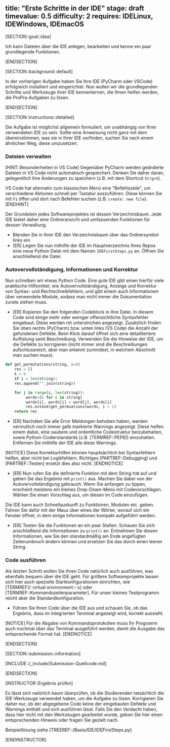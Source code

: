 title: "Erste Schritte in der IDE"
stage: draft
timevalue: 0.5
difficulty: 2
requires: IDELinux, IDEWindows, IDEmacOS
---

[SECTION::goal::idea]

Ich kann Dateien über die IDE anlegen, bearbeiten und kenne ein paar grundlegende Funktionen.

[ENDSECTION]

[SECTION::background::default]

In der vorherigen Aufgabe haben Sie Ihre IDE (PyCharm oder VSCode) erfolgreich 
installiert und eingerichtet. 
Nun wollen wir die grundlegenden Schritte und Werkzeuge ihrer IDE kennenlernen, die Ihnen helfen 
werden, die ProPra-Aufgaben zu lösen.

[ENDSECTION]

[SECTION::instructions::detailed]

Die Aufgabe ist möglichst allgemein formuliert, um unabhängig von Ihrer verwendeten IDE zu sein. 
Sollte eine Anweisung nicht ganz mit dem übereinstimmen, was sie in Ihrer IDE vorfinden, suchen 
Sie nach einem ähnlichen Weg, diese umzusetzen.

### Dateien verwalten

[HINT::Besonderheiten in VS Code]
Gegenüber PyCharm werden geänderte Dateien in VS Code nicht automatisch gespeichert. 
Denken Sie daher daran, gelegentlich Ihre Änderungen zu speichern (z.B. mit dem Shortcut `Strg+S`).

VS Code hat alternativ zum klassischen Menü eine "Befehlszeile", um verschiedene Aktionen schnell 
per Tastatur auszuführen. 
Diese können Sie mit `F1` öffen und dort nach Befehlen suchen (z.B. `create: new file`).
[ENDHINT]

Der Grundstein jedes Softwareprojektes ist dessen Verzeichnisbaum. 
Jede IDE bietet daher eine Ordneransicht und umfassenden Funktionen für dessen Verwaltung.

- Blenden Sie in Ihrer IDE den Verzeichnisbaum über das Ordnersymbol links ein.
- [ER] Legen Sie nun mithilfe der IDE im Hauptverzeichnis Ihres Repos eine neue Python Datei mit 
  dem Namen `IDEFirstSteps.py` an. Öffnen Sie anschließend die Datei.

### Autovervollständigung, Informationen und Korrektur

Nun schreiben wir etwas Python Code. Eine gute IDE gibt einen hierfür viele praktische 
Hilfsmittel, wie Autovervollständigung, Anzeige und Korrektur von Syntax- und Rechtschreibfehlern, 
und gibt einem auch Informationen über verwendete Module, sodass man nicht immer die 
Dokumentation zurate ziehen muss.

- [ER] Kopieren Sie den folgenden Codeblock in Ihre Datei. 
  In diesem Code sind einige mehr oder weniger offensichtliche Syntaxfehler eingebaut. 
  Diese werden rot unterstrichen angezeigt. Zusätzlich finden Sie oben rechts (PyCharm) bzw. 
  unten links (VS Code) die Anzahl der gefundenen Defekte. 
  Beim Klick darauf öffnet sich eine detailliertere Auflistung samt Beschreibung.
  Verwenden Sie die Hinweise der IDE, um die Defekte zu korrigieren (nicht immer sind die 
  Beschreibungen aufschlussreich, aber man erkennt zumindest, in welchem Abschnitt man suchen muss).

```python
def get_permutations(string, i=0)
    res = []
    k = 0
    if i = len(string):
    res.append("".join(string))

    for j in range(i, len(string)):
         words=[c for c in string]
         words[i], words[j] = word[j], words[i]
         res.extend(get_permuations(words, i + 1)
    return res
```

- [ER] Nachdem Sie alle Error Meldungen behoben haben, werden vermutlich noch immer gelb 
  markierte Warnings angezeigt. 
  Diese helfen einem dabei, eine saubere und ordentliche Codestruktur beizubehalten, sowie 
  Python-Codierstandards (z.B. [TERMREF::PEP8]) einzuhalten.  
  Entfernen Sie mithilfe der IDE alle diese Warnings.

<!-- TODO_1_wegner: Aufgabe anpassen, da VS Code kein Formatting/Linting macht. Dafür ist die 
Extension Pylint notwendig. Evtl. Aufgabe löschen und stattdessen auf Werkzeuge/Linter verweisen -->

[NOTICE]
Diese Korrekturhilfen können hauptsächlich bei Syntaxfehlern helfen, aber nicht bei Logikfehlern.
Richtiges [PARTREF::Debugging] und [PARTREF::Testen] ersetzt dies also nicht.
[ENDNOTICE]

- [ER] Nun rufen Sie die definierte Funktion mit dem String `FUB` auf und geben Sie das Ergebnis 
  mit `print()` aus. 
  Machen Sie dabei von der Autovervollständigung gebrauch: Wenn Sie anfangen zu tippen, 
  erscheint meistens ein kleines Drop-Down-Menü mit Codevorschlägen. 
  Wählen Sie einen Vorschlag aus, um diesen im Code einzufügen.

Die IDE kann auch Schnellauskunft zu Funktionen, Modulen etc. geben. Fahren Sie dafür mit der 
Maus über eines der Wörter, worauf sich ein Fenster öffnet, in dem einige Informationen kompakt 
aufgeführt werden.

- [ER] Testen Sie die Funktionen an ein paar Stellen. 
  Schauen Sie sich anschließend die Informationen zu `print()` an. 
  Entnehmen Sie diesen Informationen, wie Sie den standardmäßig am Ende angefügten Zeilenumbruch 
  ändern können und ersetzen Sie das durch einen leeren String.

### Code ausführen

Als letzten Schritt wollen Sie Ihren Code natürlich auch ausführen, was ebenfalls bequem über die 
IDE geht. 
Für größere Softwareprojekte lassen sich hier auch spezielle Startkonfigurationen 
einrichten, wie [TERMREF2::virtual environment::-s] oder [TERMREF::Kommandozeilenparameter]. 
Für unser kleines Testprogramm reicht aber die Standardkonfiguration.

- Führen Sie Ihren Code über die IDE aus und schauen Sie, ob das Ergebnis, dass im integrierten
  Terminal angezeigt wird, korrekt aussieht.

[NOTICE]
Für die Abgabe von Kommandoprotokollen muss Ihr Programm auch nochmal über das Terminal ausgeführt 
werden, damit die Ausgabe das entsprechende Format hat.
[ENDNOTICE]

<!-- TODO_1_wegner: Weiterführende Verweise zu Git -->

[ENDSECTION]

[SECTION::submission::information]

[INCLUDE::/_include/Submission-Quellcode.md]

[ENDSECTION]

[INSTRUCTOR::Ergebnis prüfen]

Es lässt sich natürlich kaum überprüfen, ob die Studierenden tatsächlich die IDE-Werkzeuge 
verwendet haben, um die Aufgabe zu lösen. 
Korrigieren Sie daher nur, ob der abgegebene Code keine der eingebauten Defekte und Warnings 
enthält und sich ausführen lässt. 
Falls Sie den Verdacht haben, dass hier nicht mit den Werkzeugen gearbeitet wurde, geben Sie 
hier einen entsprechenden Hinweis oder fragen Sie gezielt nach.

Beispiellösung siehe [TREEREF::/Basis/IDE/IDEFirstSteps.py]

[ENDINSTRUCTOR]
